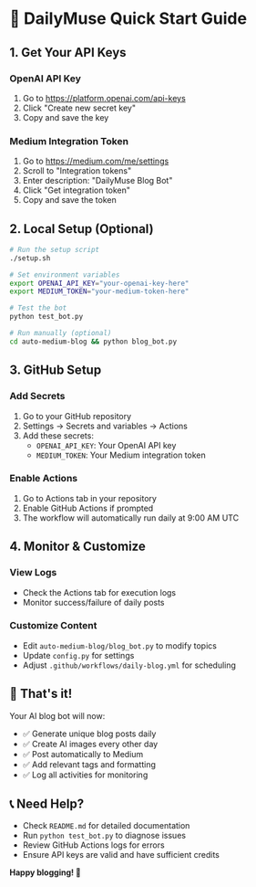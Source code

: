 # 🚀 DailyMuse Quick Start Guide

## 1. Get Your API Keys

### OpenAI API Key
1. Go to https://platform.openai.com/api-keys
2. Click "Create new secret key"
3. Copy and save the key

### Medium Integration Token
1. Go to https://medium.com/me/settings
2. Scroll to "Integration tokens"
3. Enter description: "DailyMuse Blog Bot"
4. Click "Get integration token"
5. Copy and save the token

## 2. Local Setup (Optional)

```bash
# Run the setup script
./setup.sh

# Set environment variables
export OPENAI_API_KEY="your-openai-key-here"
export MEDIUM_TOKEN="your-medium-token-here" 

# Test the bot
python test_bot.py

# Run manually (optional)
cd auto-medium-blog && python blog_bot.py
```

## 3. GitHub Setup

### Add Secrets
1. Go to your GitHub repository
2. Settings → Secrets and variables → Actions
3. Add these secrets:
   - `OPENAI_API_KEY`: Your OpenAI API key
   - `MEDIUM_TOKEN`: Your Medium integration token

### Enable Actions
1. Go to Actions tab in your repository
2. Enable GitHub Actions if prompted
3. The workflow will automatically run daily at 9:00 AM UTC

## 4. Monitor & Customize

### View Logs
- Check the Actions tab for execution logs
- Monitor success/failure of daily posts

### Customize Content
- Edit `auto-medium-blog/blog_bot.py` to modify topics
- Update `config.py` for settings
- Adjust `.github/workflows/daily-blog.yml` for scheduling

## 🎉 That's it!

Your AI blog bot will now:
- ✅ Generate unique blog posts daily
- ✅ Create AI images every other day
- ✅ Post automatically to Medium
- ✅ Add relevant tags and formatting
- ✅ Log all activities for monitoring

## 📞 Need Help?

- Check `README.md` for detailed documentation
- Run `python test_bot.py` to diagnose issues
- Review GitHub Actions logs for errors
- Ensure API keys are valid and have sufficient credits

**Happy blogging! 🚀**

